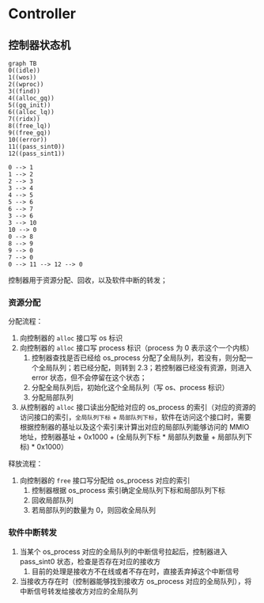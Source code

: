 # Controller

## 控制器状态机

```mermaid
graph TB
0((idle))
1((wos))
2((wproc))
3((find))
4((alloc_gq))
5((gq_init))
6((alloc_lq))
7((ridx))
8((free_lq))
9((free_gq))
10((error))
11((pass_sint0))
12((pass_sint1))

0 --> 1
1 --> 2
2 --> 3
3 --> 4
4 --> 5
5 --> 6
6 --> 7
3 --> 6
3 --> 10
10 --> 0
0 --> 8
8 --> 9
9 --> 0
7 --> 0
0 --> 11 --> 12 --> 0
```

控制器用于资源分配、回收，以及软件中断的转发；

### 资源分配

分配流程：

1. 向控制器的 `alloc` 接口写 os 标识
2. 向控制器的 `alloc` 接口写 process 标识（process 为 0 表示这个一个内核）
   1. 控制器查找是否已经给 os_process 分配了全局队列，若没有，则分配一个全局队列；若已经分配，则转到 2.3；若控制器已经没有资源，则进入 error 状态，但不会停留在这个状态；
   2. 分配全局队列后，初始化这个全局队列（写 os、process 标识）
   3. 分配局部队列
3. 从控制器的 `alloc` 接口读出分配给对应的 os_process 的索引（对应的资源的访问接口的索引，`全局队列下标` + `局部队列下标`，软件在访问这个接口时，需要根据控制器的基址以及这个索引来计算出对应的局部队列能够访问的 MMIO 地址，控制器基址 + 0x1000 + (全局队列下标 * 局部队列数量 + 局部队列下标) * 0x1000）

释放流程：

1. 向控制器的 `free` 接口写分配给 os_process 对应的索引
   1. 控制器根据 os_process 索引确定全局队列下标和局部队列下标
   2. 回收局部队列
   3. 若局部队列的数量为 0，则回收全局队列

### 软件中断转发

1. 当某个 os_process 对应的全局队列的中断信号拉起后，控制器进入 pass_sint0 状态，检查是否存在对应的接收方
   1. 目前的处理是接收方不在线或者不存在时，直接丢弃掉这个中断信号
2. 当接收方存在时（控制器能够找到接收方 os_process 对应的全局队列），将中断信号转发给接收方对应的全局队列